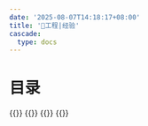 ```yaml
---
date: '2025-08-07T14:18:17+08:00'
title: '🎯工程|经验'
cascade:
  type: docs
---
```


# 目录
{{<cards>}} 
{{<card link="./construct" title="软件结构项目记录" icon="document-duplicate">}} 
{{<card link="/project/experience" title="经验总结" icon="document-duplicate">}}
{{</cards>}}